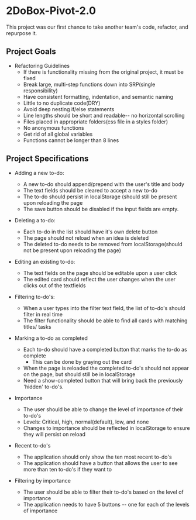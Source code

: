 # 2DoBox-Pivot-2.0
This project was our first chance to take another team's code, refactor, and repurpose it.
## Project Goals
 * Refactoring Guidelines
    * If there is functionality missing from the original project, it must be fixed
    * Break large, multi-step functions down into SRP(single responsibility)
    * Have consistent formatting, indentation, and semantic naming
    * Little to no duplicate code(DRY)
    * Avoid deep nesting if/else statements
    * Line lengths should be short and readable-- no horizontal scrolling
    * Files placed in appropriate folders(css file in a styles folder)
    * No anonymous functions
    * Get rid of all global variables
    * Functions cannot be longer than 8 lines
## Project Specifications
   * Adding a new to-do:
      * A new to-do should  append/prepend with the user's title and body
      * The text fields should be cleared to accept a new to-do
      * The to-do should persist in localStorage (should still be present upon reloading the page
      * The save button should be disabled if the input fields are empty.
      
   * Deleting a to-do:
      * Each to-do in the list should have it's own delete button
      * The page should not reload when an idea is deleted
      * The deleted to-do needs to be removed from localStorage(should not be present upon reloading the page)
      
   * Editing an existing to-do:
      * The text fields on the page should be editable upon a user click
      * The edited card should reflect the user changes when the user clicks out of the textfields
     
   * Filtering to-do's:
      * When a user types into the filter text field, the list of to-do's should filter in real time
      * The filter functionality should be able to find all cards with matching titles/ tasks
    
   * Marking a to-do as completed
      * Each to-do should have a completed button that marks the to-do as complete
        * This can be done by graying out the card
      * When the page is reloaded the completed to-do's should not appear on the page, but should still be in localStorage
      * Need a show-completed button that will bring back the previously 'hidden' to-do's.
   
   * Importance
      * The user should be able to change the level of importance of their to-do's
       * Levels: Critical, high, normal(default), low, and none
      * Changes to importance should be reflected in localStorage to ensure they will persist on reload
    
   * Recent to-do's
      * The application should only show the ten most recent to-do's
      * The application should have a button that allows the user to see more than ten to-do's if they want to
   
   * Filtering by importance
      * The user should be able to filter their to-do's based on the level of importance
       * The application needs to have 5 buttons -- one for each of the levels of importance
        

